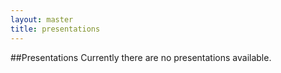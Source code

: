 ```yaml
---
layout: master
title: presentations
---
```

##Presentations
Currently there are no presentations available.
